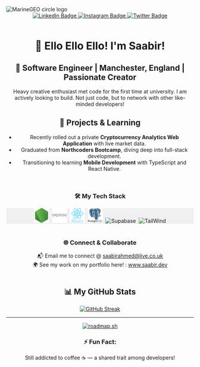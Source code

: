 <picture>
<img src="https://waltibmozphnocxzjzxf.supabase.co/storage/v1/object/public/personal/SAABIR.DEV.png" alt="MarineGEO circle logo" />
</picture>

<div align="center">
<div id="badges">
  <a href="https://www.linkedin.com/in/saabirahmed">
    <img src="https://img.shields.io/badge/LinkedIn-blue?style=for-the-badge&logo=linkedin&logoColor=white" alt="LinkedIn Badge"/>
  </a>
  <a href="https://www.instagram.com/saabir.io">
    <img src="https://img.shields.io/badge/Instagram-E4405F?style=for-the-badge&logo=instagram&logoColor=white" alt="Instagram Badge"/>
  </a>
  <a href="https://twitter.com/saabir_dev">
    <img src="https://img.shields.io/badge/Twitter-blue?style=for-the-badge&logo=twitter&logoColor=white" alt="Twitter Badge"/>
  </a>
</div>
<img src="https://komarev.com/ghpvc/?username=prodigeez&style=flat-square&color=blue" alt=""/>

<br>

# 👋 Ello Ello Ello! I'm Saabir!
## 🌟 Software Engineer | Manchester, England | Passionate Creator

Heavy creative enthusiast met code for the first time at university. I am actively looking to build. Not just code, but to network with other like-minded developers!


## 🔭 Projects & Learning

- Recently rolled out a private **Cryptocurrency Analytics Web Application** with live market data.
- Graduated from **Northcoders Bootcamp**, diving deep into full-stack development.
- Transitioning to learning **Mobile Development** with TypeScript and React Native.

<br>

<table>

### 🛠️ My Tech Stack

<div style="background-color: #f0f0f0">
  <img src="https://github.com/devicons/devicon/blob/master/icons/nodejs/nodejs-original.svg" title="Node.js" alt="Node.js" width="40" height="40"/>&nbsp;
  <img src="https://github.com/devicons/devicon/blob/master/icons/express/express-original-wordmark.svg" title="Express" alt="Express" width="40" height="40"/>&nbsp;
  <img src="https://github.com/devicons/devicon/blob/master/icons/react/react-original-wordmark.svg" title="React" alt="React" width="40" height="40"/>&nbsp;
  <img src="https://github.com/devicons/devicon/blob/master/icons/postgresql/postgresql-original-wordmark.svg" title="PostgreSQL" alt="PostgreSQL" width="40" height="40"/>&nbsp;
  <img src="https://cdn.jsdelivr.net/gh/devicons/devicon@latest/icons/supabase/supabase-original.svg" title="Supabase" alt="Supabase" width="40" height="40"/>&nbsp;
  <img src="https://cdn.jsdelivr.net/gh/devicons/devicon/icons/tailwindcss/tailwindcss-original.svg" title="TailWind" alt="TailWind" width="40" height="40"/>
</div>

<br>

### 🌐 Connect & Collaborate

<div style="align: center;">
 📬 Email me to connect @ <a href="mailto:saabirahmed@live.co.uk">saabirahmed@live.co.uk</a><br>
 🌍 See my work on my portfolio here! : <a href="https://www.saabir.dev">www.saabir.dev</a>
</div>


</table>



## 📊 My GitHub Stats

[![GitHub Streak](https://github-readme-streak-stats.herokuapp.com?user=prodigeez&theme=gotham&border_radius=6&date_format=M%20j%5B%2C%20Y%5D&card_width=900&starting_year=2023&exclude_days=Sun%2CSat)](https://git.io/streak-stats)

---

[![roadmap.sh](https://roadmap.sh/card/wide/677701b670129741a8da2ecc?variant=dark)](https://roadmap.sh)

### ⚡ Fun Fact:

Still addicted to coffee ☕ — a shared trait among developers!

</div>
